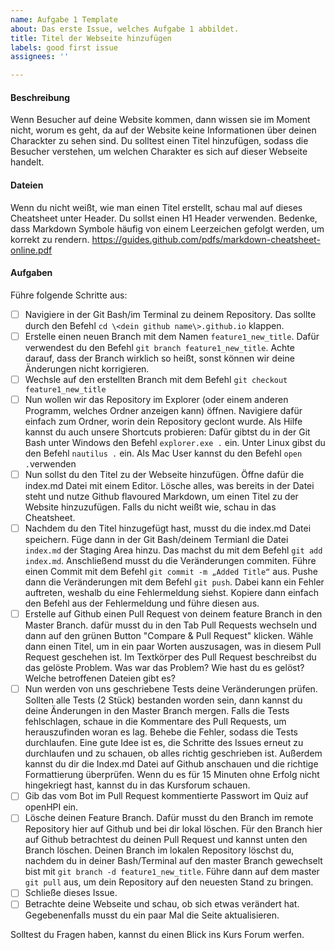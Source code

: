 ```yaml
---
name: Aufgabe 1 Template
about: Das erste Issue, welches Aufgabe 1 abbildet.
title: Titel der Webseite hinzufügen
labels: good first issue
assignees: ''

---
```


#### Beschreibung
Wenn Besucher auf deine Website kommen, dann wissen sie im Moment nicht, worum es geht, da auf der Website keine Informationen über deinen Charackter zu sehen sind. Du solltest einen Titel hinzufügen, sodass die Besucher verstehen, um welchen Charakter es sich auf dieser Webseite handelt.

#### Dateien
Wenn du nicht weißt, wie man einen Titel erstellt, schau mal auf dieses Cheatsheet unter Header. Du sollst einen H1 Header verwenden. Bedenke, dass Markdown Symbole häufig von einem Leerzeichen gefolgt werden, um korrekt zu rendern.
https://guides.github.com/pdfs/markdown-cheatsheet-online.pdf

#### Aufgaben
Führe folgende Schritte aus:
- [ ] Navigiere in der Git Bash/im Terminal zu deinem Repository. Das sollte durch den Befehl ```cd \<dein github name\>.github.io``` klappen.
- [ ] Erstelle einen neuen Branch mit dem Namen ```feature1_new_title```. Dafür verwendest du den Befehl ```git branch feature1_new_title```. Achte darauf, dass der Branch wirklich so heißt, sonst können wir deine Änderungen nicht korrigieren.
- [ ] Wechsle auf den erstellten Branch mit dem Befehl ```git checkout feature1_new_title```
- [ ] Nun wollen wir das Repository im Explorer (oder einem anderen Programm, welches Ordner anzeigen kann) öffnen. Navigiere dafür einfach zum Ordner, worin dein Repository geclont wurde. Als Hilfe kannst du auch unsere Shortcuts probieren: Dafür gibtst du in der Git Bash unter Windows den Befehl ```explorer.exe .``` ein. Unter Linux gibst du den Befehl ```nautilus .``` ein. Als Mac User kannst du den Befehl ```open .```verwenden
- [ ] Nun sollst du den Titel zu der Webseite hinzufügen. Öffne dafür die index.md Datei mit einem Editor. Lösche alles, was bereits in der Datei steht und nutze Github flavoured Markdown, um einen Titel zu der Website hinzuzufügen. Falls du nicht weißt wie, schau in das Cheatsheet.
- [ ] Nachdem du den Titel hinzugefügt hast, musst du die index.md Datei speichern. Füge dann in der Git Bash/deinem Termianl die Datei ```index.md``` der Staging Area hinzu. Das machst du mit dem Befehl ```git add index.md```. Anschließend musst du die Veränderungen commiten. Führe einen Commit mit dem Befehl ```git commit -m „Added Title“``` aus. Pushe dann die Veränderungen mit dem Befehl ```git push```. Dabei kann ein Fehler auftreten, weshalb du eine Fehlermeldung siehst. Kopiere dann einfach den Befehl aus der Fehlermeldung und führe diesen aus.
- [ ] Erstelle auf Github einen Pull Request von deinem feature Branch in den Master Branch. dafür musst du in den Tab Pull Requests wechseln und dann auf den grünen Button "Compare & Pull Request" klicken. Wähle dann einen Titel, um in ein paar Worten auszusagen, was in diesem Pull Request geschehen ist. Im Textkörper des Pull Request beschreibst du das gelöste Problem. Was war das Problem? Wie hast du es gelöst? Welche betroffenen Dateien gibt es?
- [ ] Nun werden von uns geschriebene Tests deine Veränderungen prüfen. Sollten alle Tests (2 Stück) bestanden worden sein, dann kannst du deine Änderungen in den Master Branch mergen. Falls die Tests fehlschlagen, schaue in die Kommentare des Pull Requests, um herauszufinden woran es lag. Behebe die Fehler, sodass die Tests durchlaufen. Eine gute Idee ist es, die Schritte des Issues erneut zu durchlaufen und zu schauen, ob alles richtig geschrieben ist. Außerdem kannst du dir die Index.md Datei auf Github anschauen und die richtige Formattierung überprüfen. Wenn du es für 15 Minuten ohne Erfolg nicht hingekriegt hast, kannst du in das Kursforum schauen.
- [ ] Gib das vom Bot im Pull Request kommentierte Passwort im Quiz auf openHPI ein.
- [ ] Lösche deinen Feature Branch. Dafür musst du den Branch im remote Repository hier auf Github und bei dir lokal löschen. Für den Branch hier auf Github betrachtest du deinen Pull Request und kannst unten den Branch löschen. Deinen Branch im lokalen Repository löschst du, nachdem du in deiner Bash/Terminal auf den master Branch gewechselt bist mit `git branch -d feature1_new_title`. Führe dann auf dem master ```git pull``` aus, um dein Repository auf den neuesten Stand zu bringen.
- [ ] Schließe dieses Issue.
- [ ] Betrachte deine Webseite und schau, ob sich etwas verändert hat. Gegebenenfalls musst du ein paar Mal die Seite aktualisieren.

Solltest du Fragen haben, kannst du einen Blick ins Kurs Forum werfen.
